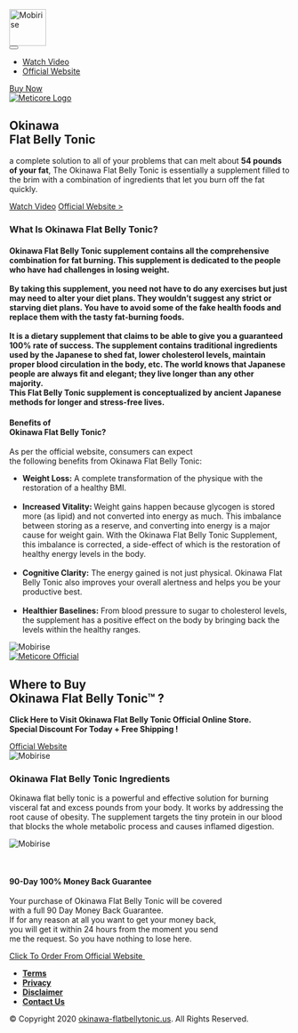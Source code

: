 <!DOCTYPE html>
<html>
  <head>
    <meta charset="UTF-8">
    <title>title</title>
  </head>
  <body>
  <html class="desktop mbr-site-loaded" style=""><head>
<meta charset="UTF-8">
<meta http-equiv="X-UA-Compatible" content="IE=edge">
<meta name="generator" content="">
<meta name="viewport" content="width=device-width, initial-scale=1, minimum-scale=1">
<link rel="shortcut icon" href="/sites/okinawa-flatbellytonic.us/files/assets/images/favicons-16x16.png" type="image/x-icon">
<meta name="description" content="">
<title>Okinawa Flat Belly Tonic™</title>
<link rel="stylesheet" href="/sites/okinawa-flatbellytonic.us/files/assets/web/assets/mobirise-icons2/mobirise2.css">
<link rel="stylesheet" href="/sites/okinawa-flatbellytonic.us/files/assets/tether/tether.min.css">
<link rel="stylesheet" href="/sites/okinawa-flatbellytonic.us/files/assets/bootstrap/css/bootstrap.min.css">
<link rel="stylesheet" href="/sites/okinawa-flatbellytonic.us/files/assets/bootstrap/css/bootstrap-grid.min.css">
<link rel="stylesheet" href="/sites/okinawa-flatbellytonic.us/files/assets/bootstrap/css/bootstrap-reboot.min.css">
<link rel="stylesheet" href="/sites/okinawa-flatbellytonic.us/files/assets/dropdown/css/style.css">
<link rel="stylesheet" href="/sites/okinawa-flatbellytonic.us/files/assets/socicon/css/styles.css">
<link rel="stylesheet" href="/sites/okinawa-flatbellytonic.us/files/assets/theme/css/style.css">
<link rel="preload" as="style" href="/sites/okinawa-flatbellytonic.us/files/assets/mobirise/css/mbr-additional.css"><link rel="stylesheet" href="/sites/okinawa-flatbellytonic.us/files/assets/mobirise/css/mbr-additional.css" type="text/css">
</head>
<body style="z-index: 0"><section id="top-1" style="display: none;"><a href="https://mobirise.in">Mobirise HTML Maker</a> Mobirise v5.2.0</section>
<section class="menu menu2 cid-sdS9id7Cjq" once="menu" id="menu2-1g">
<nav class="navbar navbar-dropdown navbar-fixed-top navbar-expand-lg navbar-short">
<div class="container">
<div class="navbar-brand">
<span class="navbar-logo">
<a href="https://okinawa-flatbellytonic.us/go/official">
<img src="/sites/okinawa-flatbellytonic.us/files/assets/images/logo-370x131.png" alt="Mobirise" style="height: 4.1rem;">
</a>
</span>
</div>
<button class="navbar-toggler" type="button" data-toggle="collapse" data-target="#navbarSupportedContent" aria-controls="navbarNavAltMarkup" aria-expanded="false" aria-label="Toggle navigation">
<div class="hamburger">
<span></span>
<span></span>
<span></span>
<span></span>
</div>
</button>
<div class="collapse navbar-collapse" id="navbarSupportedContent">
<ul class="navbar-nav nav-dropdown" data-app-modern-menu="true"><li class="nav-item"><a class="nav-link link text-white display-4" href="https://6e8c93opqaz2p16bcs0ms63y0l.hop.clickbank.net/">Watch Video</a></li>
<li class="nav-item"><a class="nav-link link text-white display-4" href="https://6e8c93opqaz2p16bcs0ms63y0l.hop.clickbank.net/">Official Website</a></li></ul>
<div class="navbar-buttons mbr-section-btn"><a class="btn btn-white display-4" href="https://okinawa-flatbellytonic.us/go/official">
Buy Now</a></div>
</div>
</div>
</nav>
</section>
<section class="header14 cid-sdSexU6o1h" id="header14-1i">
<div class="mbr-overlay" style="opacity: 0.9; background-color: rgb(255, 255, 255);"></div>
<div class="container">
<div class="row justify-content-center align-items-center">
<div class="col-12 col-md-6 image-wrapper">
<a href="https://okinawa-flatbellytonic.us/go/official"><img src="/sites/okinawa-flatbellytonic.us/files/assets/images/endlogo-650x433.png" alt="Meticore Logo"></a>
</div>
<div class="col-12 col-md">
<div class="text-wrapper">
<h1 class="mbr-section-title mbr-fonts-style mb-3 display-1"><strong>Okinawa <br>Flat Belly Tonic
</strong></h1>
 <p class="mbr-text mbr-fonts-style display-7">a complete solution to all of your problems that can melt about <strong>54 pounds of your fat</strong>, The Okinawa Flat Belly Tonic is essentially a supplement filled to the brim with a combination of ingredients that let you burn off the fat quickly.</p>
<div class="mbr-section-btn mt-3"><a class="btn btn-info display-4" href="https://okinawa-flatbellytonic.us/go/video">Watch Video</a>
<a class="btn btn-warning-outline display-4" href="https://6e8c93opqaz2p16bcs0ms63y0l.hop.clickbank.net/">Official Website &gt;</a></div>
</div>
</div>
</div>
</div>
</section>
<section class="content4 cid-sfbbut7bPS" id="content4-1u">
<div class="mbr-overlay" style="opacity: 0.9; background-color: rgb(255, 255, 255);">
</div>
<div class="container">
<div class="row justify-content-center">
<div class="title col-md-12 col-lg-12">
<h3 class="mbr-section-title mbr-fonts-style align-center mb-4 display-2"><strong>What Is Okinawa Flat Belly Tonic?</strong></h3>
<h4 class="mbr-section-subtitle align-center mbr-fonts-style mb-4 display-7">Okinawa Flat Belly Tonic supplement contains all the comprehensive combination for fat burning. This supplement is dedicated to the people who have had challenges in losing weight.<br><br>
<div>
</div><div>By taking this supplement, you need not have to do any exercises but just may need to alter your diet plans. They wouldn’t suggest any strict or starving diet plans. You have to avoid some of the fake health foods and replace them with the tasty fat-burning foods.</div><br><div>
</div><div>
</div><div>It is a dietary supplement that claims to be able to give you a guaranteed 100% rate of success. The supplement contains traditional ingredients used by the Japanese to shed fat, lower cholesterol levels, maintain proper blood circulation in the body, etc. The world knows that Japanese people are always fit and elegant; they live longer than any other majority.
</div><div>This Flat Belly Tonic supplement is conceptualized by ancient Japanese methods for longer and stress-free lives.</div></h4>
</div>
</div>
</div>
</section>
<section class="features11 cid-s87ac24uNm" id="features12-1f">
<div class="mbr-overlay" style="opacity: 0.9; background-color: rgb(255, 255, 255);">
</div>
<div class="container">
<div class="row align-items-center">
<div class="col-12 col-lg">
<div class="card-wrapper">
<div class="card-box">
<h4 class="card-title mbr-fonts-style mb-4 display-2"><strong>Benefits of&nbsp;<br>Okinawa Flat Belly Tonic?
</strong></h4>
<p class="mbr-text mbr-fonts-style mb-4 display-7">
As per the official website, consumers can expect <br>the following benefits from Okinawa Flat Belly Tonic:</p>
<div class="mbr-text mbr-fonts-style counter-container display-7">
<ul>
<li><strong>Weight Loss:</strong> A complete transformation of the physique with the restoration of a healthy BMI.<br><br></li>
<li><strong>Increased Vitality: </strong>Weight gains happen because glycogen is stored more (as lipid) and not converted into energy as much. This imbalance between storing as a reserve, and converting into energy is a major cause for weight gain. With the Okinawa Flat Belly Tonic Supplement, this imbalance is corrected, a side-effect of which is the restoration of healthy energy levels in the body.<br><br></li>
<li><strong>Cognitive Clarity:</strong> The energy gained is not just physical. Okinawa Flat Belly Tonic also improves your overall alertness and helps you be your productive best.<br><br></li><li><strong>Healthier Baselines:</strong> From blood pressure to sugar to cholesterol levels, the supplement has a positive effect on the body by bringing back the levels within the healthy ranges.</li>
</ul>
</div>
</div>
</div>
</div>
<div class="col-12 col-lg-5 md-pb">
<div class="image-wrapper">
<img src="/sites/okinawa-flatbellytonic.us/files/assets/images/fat-500x359.png" alt="Mobirise">
</div>
</div>
</div>
</div>
</section>
<section class="header14 cid-s86POwGSXv" id="header14-10">
<div class="container">
<div class="row justify-content-center align-items-center">
<div class="col-12 col-md-4 image-wrapper">
<a href="https://okinawa-flatbellytonic.us/go/official"><img src="/sites/okinawa-flatbellytonic.us/files/assets/images/okinawa-flat-belly-tonic-374x280.png" alt="Meticore Official"></a>
</div>
<div class="col-12 col-md">
<div class="text-wrapper">
<h1 class="mbr-section-title mbr-fonts-style mb-3 display-2">
<strong>Where to Buy <br>Okinawa Flat Belly Tonic™ ?</strong></h1>
<p class="mbr-text mbr-fonts-style display-7"><strong>Click Here to Visit Okinawa Flat Belly Tonic Official Online Store.<br>Special Discount For Today + Free Shipping !</strong></p>
<div class="mbr-section-btn mt-3"><a class="btn btn-info display-4" href="https://6e8c93opqaz2p16bcs0ms63y0l.hop.clickbank.net/"><span class="mobi-mbri mobi-mbri-cart-full mbr-iconfont mbr-iconfont-btn"></span>Official Website</a></div>
</div>
</div>
</div>
</div>
</section>
<section class="image1 cid-sf4x8AGD8S" id="image1-1m">
<div class="mbr-overlay" style="opacity: 0.9; background-color: rgb(255, 255, 255);">
</div>
<div class="container">
<div class="row align-items-center">
<div class="col-12 col-lg-6">
<div class="image-wrapper">
<img src="/sites/okinawa-flatbellytonic.us/files/assets/images/okinawaflatbellytonicingredients-834x508.png" alt="Mobirise">
</div>
</div>
<div class="col-12 col-lg">
<div class="text-wrapper">
<h3 class="mbr-section-title mbr-fonts-style mb-3 display-5"><strong>Okinawa Flat Belly Tonic Ingredients
</strong></h3>
<p class="mbr-text mbr-fonts-style display-7">
Okinawa flat belly tonic is a powerful and effective solution for burning visceral fat and excess pounds from your body. It works by addressing the root cause of obesity. The supplement targets the tiny protein in our blood that blocks the whole metabolic process and causes inflamed digestion.</p>
</div>
</div>
</div>
</div>
</section>
<section class="image3 cid-sfb7Qz3Oqo" id="image3-1s">
<div class="mbr-overlay" style="opacity: 0.9; background-color: rgb(255, 255, 255);">
</div>
<div class="container">
<div class="row justify-content-center">
<div class="col-12 col-lg-10">
<div class="image-wrapper">
<img src="/sites/okinawa-flatbellytonic.us/files/assets/images/okinawaflatbellytonic-certifications-1836x277.jpg" alt="Mobirise">
<p class="mbr-description mbr-fonts-style mt-2 align-center display-4">&nbsp;</p>
</div>
</div>
</div>
</div>
</section>
<section class="info3 cid-sdS9RgwP50" id="info3-1h">
<div class="container">
<div class="row justify-content-center">
<div class="card col-12 col-lg-10">
<div class="card-wrapper">
<div class="card-box align-center">
<h4 class="card-title mbr-fonts-style align-center mb-4 display-1"><strong>90-Day 100% Money Back Guarantee</strong></h4>
<p class="mbr-text mbr-fonts-style mb-4 display-7">Your purchase of Okinawa Flat Belly Tonic will be covered <br>with a full 90 Day Money Back Guarantee.
<br>If for any reason at all you want to get your money back, <br>you will get it within 24 hours from the moment you send<br>me the request. So you have nothing to lose here.&nbsp;</p>
<div class="mbr-section-btn mt-3"><a class="btn btn-white display-4" href="https://6e8c93opqaz2p16bcs0ms63y0l.hop.clickbank.net/"><span class="mobi-mbri mobi-mbri-cart-full mbr-iconfont mbr-iconfont-btn"></span>Click To Order From Official Website&nbsp;</a></div>
</div>
</div>
</div>
</div>
</div>
</section>
<section class="footer3 cid-s871PERALb" once="footers" id="footer3-15">
<div class="container">
<div class="media-container-row align-center mbr-white">
<div class="row row-links">
<ul class="foot-menu">
<li class="foot-menu-item mbr-fonts-style display-7"><a href="https://okinawa-flatbellytonic.us/terms" class="text-secondary"><strong>Terms</strong></a></li><li class="foot-menu-item mbr-fonts-style display-7"><a href="https://okinawa-flatbellytonic.us/privacy" class="text-secondary"><strong>Privacy</strong></a></li><li class="foot-menu-item mbr-fonts-style display-7"><a href="https://okinawa-flatbellytonic.us/disclaimer" class="text-secondary"><strong>Disclaimer</strong></a></li><li class="foot-menu-item mbr-fonts-style display-7"><a href="mailto:support@flatbellytonic.com" class="text-secondary"><strong>Contact Us</strong></a></li></ul>
</div>
<div class="row row-copirayt">
<p class="mbr-text mb-0 mbr-fonts-style mbr-white align-center display-7">
© Copyright 2020 <a href="https://okinawa-flatbellytonic.us/go/official" class="text-secondary">okinawa-flatbellytonic.us</a>. All Rights Reserved.
</p>
</div>
</div>
</div>
</section><section><a href="https://mobirise.site/c"></a><p><a href="https://mobirise.site/o" <="" a=""></a></p></section><script src="/sites/okinawa-flatbellytonic.us/files/assets/web/assets/jquery/jquery.min.js"></script><a href="https://mobirise.site/o" <="" a=""> <script src="/sites/okinawa-flatbellytonic.us/files/assets/popper/popper.min.js"></script> <script src="/sites/okinawa-flatbellytonic.us/files/assets/tether/tether.min.js"></script> <script src="/sites/okinawa-flatbellytonic.us/files/assets/bootstrap/js/bootstrap.min.js"></script> <script src="/sites/okinawa-flatbellytonic.us/files/assets/smoothscroll/smooth-scroll.js"></script> <script src="/sites/okinawa-flatbellytonic.us/files/assets/dropdown/js/nav-dropdown.js"></script> <script src="/sites/okinawa-flatbellytonic.us/files/assets/dropdown/js/navbar-dropdown.js"></script> <script src="/sites/okinawa-flatbellytonic.us/files/assets/touchswipe/jquery.touch-swipe.min.js"></script> <script src="/sites/okinawa-flatbellytonic.us/files/assets/theme/js/script.js"></script>


</a><input type="hidden" id="hippowiz-ass-injected" value="true"><input type="hidden" id="hvmessage-toextension-listener" value="none"><div id="goCast-controls" style="display: none;"><div id="goCast-controls__open-settings-btn"><img src="chrome-extension://bmlmbbakdaehiogkhpgdedjagfgdnhbi/images/inject/gear.png"></div><div id="goCast-controls__settings"><div id="goCast-controls__settings__logo-container"><img src="chrome-extension://bmlmbbakdaehiogkhpgdedjagfgdnhbi/images/inject/logo.png"></div><div id="goCast-controls__settings__main-btn" class="goCast-controls__settings__btn goCast-controls__settings__btn_active"><img src="chrome-extension://bmlmbbakdaehiogkhpgdedjagfgdnhbi/images/inject/pause.png"></div><div id="goCast-controls__settings__stop-btn" class="goCast-controls__settings__btn"><img src="chrome-extension://bmlmbbakdaehiogkhpgdedjagfgdnhbi/images/inject/stop.png"></div><div id="goCast-controls__settings__close-btn" class="goCast-controls__settings__btn"><img src="chrome-extension://bmlmbbakdaehiogkhpgdedjagfgdnhbi/images/inject/close.png"></div></div></div></body></html>
  </body>
</html>
